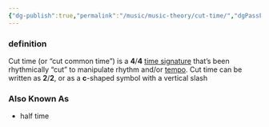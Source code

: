 ```yaml
---
{"dg-publish":true,"permalink":"/music/music-theory/cut-time/","dgPassFrontmatter":true}
---
```


### definition
Cut time (or “cut common time”) is a **4**/**4** [time signature](https://www.liveabout.com/common-time-2701532) that’s been rhythmically “cut” to manipulate rhythm and/or [tempo](https://www.liveabout.com/words-used-to-signify-tempo-2456527). Cut time can be written as **2**/**2**, or as a **c**-shaped symbol with a vertical slash

### Also Known As
- half time

